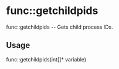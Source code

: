 # func::getchildpids
func::getchildpids -- Gets child process IDs.

## Usage
  func::getchildpids(int[]* variable)
